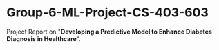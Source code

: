 # Group-6-ML-Project-CS-403-603

Project Report on "**Developing a Predictive Model to Enhance Diabetes Diagnosis in Healthcare**".
